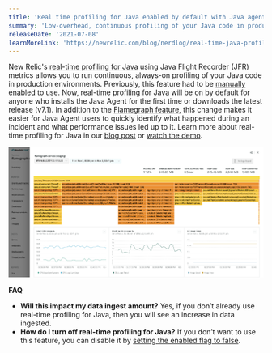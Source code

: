 ```yaml
---
title: 'Real time profiling for Java enabled by default with Java agent v7.1'
summary: 'Low-overhead, continuous profiling of your Java code in production environments'
releaseDate: '2021-07-08'
learnMoreLink: 'https://newrelic.com/blog/nerdlog/real-time-java-profiling'
---
```

New Relic's [real-time profiling for Java](https://docs.newrelic.com/docs/agents/java-agent/features/real-time-profiling-java-using-jfr-metrics/) using Java Flight Recorder (JFR) metrics allows you to run continuous, always-on profiling of your Java code in production environments. Previously, this feature had to be [manually enabled](https://docs.newrelic.com/docs/agents/java-agent/configuration/java-agent-configuration-config-file/#jfr-real-time-profiling) to use. Now, real-time profiling for Java will be on by default for anyone who installs the Java Agent for the first time or downloads the latest release (v7.1).
In addition to the [Flamegraph feature](https://docs.newrelic.com/docs/agents/java-agent/features/real-time-profiling-java-using-jfr-metrics/#flamegraph), this change makes it easier for Java Agent users to quickly identify what happened during an incident and what performance issues led up to it. Learn more about real-time profiling for Java in our [blog post](https://newrelic.com/blog/nerdlog/real-time-java-profiling) or [watch the demo](https://www.youtube.com/watch?v=qW13jF8SbsQ).

![Screenshot of a flamegraph](src/images/jfr_flamegraphs.png "Flamegraph example")

**FAQ**
- **Will this impact my data ingest amount?** Yes, if you don’t already use real-time profiling for Java, then you will see an increase in data ingested.
- **How do I turn off real-time profiling for Java?** If you don’t want to use this feature, you can disable it by [setting the enabled flag to false](https://docs.newrelic.com/docs/agents/java-agent/configuration/java-agent-configuration-config-file/#jfr-real-time-profiling).